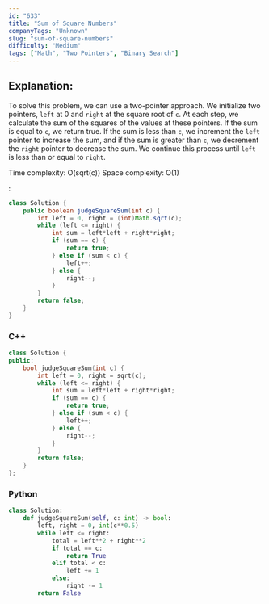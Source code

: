 ```yaml
---
id: "633"
title: "Sum of Square Numbers"
companyTags: "Unknown"
slug: "sum-of-square-numbers"
difficulty: "Medium"
tags: ["Math", "Two Pointers", "Binary Search"]
---
```


## Explanation:
To solve this problem, we can use a two-pointer approach. We initialize two pointers, `left` at 0 and `right` at the square root of `c`. At each step, we calculate the sum of the squares of the values at these pointers. If the sum is equal to `c`, we return true. If the sum is less than `c`, we increment the `left` pointer to increase the sum, and if the sum is greater than `c`, we decrement the `right` pointer to decrease the sum. We continue this process until `left` is less than or equal to `right`.

Time complexity: O(sqrt(c))
Space complexity: O(1)

:

```java
class Solution {
    public boolean judgeSquareSum(int c) {
        int left = 0, right = (int)Math.sqrt(c);
        while (left <= right) {
            int sum = left*left + right*right;
            if (sum == c) {
                return true;
            } else if (sum < c) {
                left++;
            } else {
                right--;
            }
        }
        return false;
    }
}
```

### C++
```cpp
class Solution {
public:
    bool judgeSquareSum(int c) {
        int left = 0, right = sqrt(c);
        while (left <= right) {
            int sum = left*left + right*right;
            if (sum == c) {
                return true;
            } else if (sum < c) {
                left++;
            } else {
                right--;
            }
        }
        return false;
    }
};
```

### Python
```python
class Solution:
    def judgeSquareSum(self, c: int) -> bool:
        left, right = 0, int(c**0.5)
        while left <= right:
            total = left**2 + right**2
            if total == c:
                return True
            elif total < c:
                left += 1
            else:
                right -= 1
        return False
```
